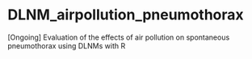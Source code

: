 # DLNM_airpollution_pneumothorax
[Ongoing] Evaluation of the effects of air pollution on spontaneous pneumothorax using DLNMs with R
